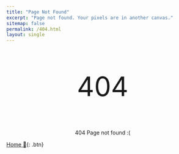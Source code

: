 ```yaml
---
title: "Page Not Found"
excerpt: "Page not found. Your pixels are in another canvas."
sitemap: false
permalink: /404.html
layout: single
---
```


<p style="text-align: center;font-size:500%;">404</p>

<p style="text-align: center;">404 Page not found :(</p>

[Home 🏡](/){: .btn}